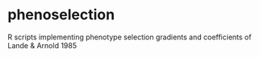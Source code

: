 # phenoselection
R scripts implementing phenotype selection gradients and coefficients of Lande &amp; Arnold 1985
